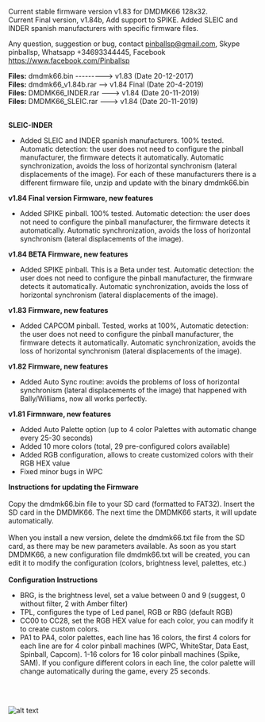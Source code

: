 
Current stable firmware version v1.83 for DMDMK66 128x32.<br>
Current Final version, v1.84b, Add support to SPIKE.
Added SLEIC and INDER spanish manufacturers with specific firmware files.

Any question, suggestion or bug, contact pinballsp@gmail.com, Skype pinballsp, Whatsapp +34693344445, Facebook https://www.facebook.com/Pinballsp

<b>Files:</b> dmdmk66.bin ---------> v1.83 (Date 20-12-2017) <br>
<b>Files:</b> dmdmk66_v1.84b.rar --> v1.84 Final (Date 20-4-2019) <br>
<b>Files:</b> DMDMK66_INDER.rar ---> v1.84 (Date 20-11-2019) <br>
<b>Files:</b> DMDMK66_SLEIC.rar ---> v1.84 (Date 20-11-2019) <br>

<br>
<b>SLEIC-INDER</b>
<ul><li>Added SLEIC and INDER spanish manufacturers. 100% tested. Automatic detection: the user does not need to configure the pinball manufacturer, the firmware detects it automatically. Automatic synchronization, avoids the loss of horizontal synchronism (lateral displacements of the image). For each of these manufacturers there is a different firmware file, unzip and update with the binary dmdmk66.bin</Li></ul>

<b>v1.84 Final version Firmware, new features</b>
<ul><li>Added SPIKE pinball. 100% tested. Automatic detection: the user does not need to configure the pinball manufacturer, the firmware detects it automatically. Automatic synchronization, avoids the loss of horizontal synchronism (lateral displacements of the image).</Li></ul>
<b>v1.84 BETA Firmware, new features</b>
<ul><li>Added SPIKE pinball. This is a Beta under test. Automatic detection: the user does not need to configure the pinball manufacturer, the firmware detects it automatically. Automatic synchronization, avoids the loss of horizontal synchronism (lateral displacements of the image).</Li></ul>
<b>v1.83 Firmware, new features</b><ul><li>Added CAPCOM pinball. Tested, works at 100%, Automatic detection: the user does not need to configure the pinball manufacturer, the firmware detects it automatically. Automatic synchronization, avoids the loss of horizontal synchronism (lateral displacements of the image). </li></ul>
<b>v1.82 Firmware, new features</b><ul>
<li>Added Auto Sync routine: avoids the problems of loss of horizontal synchronism (lateral displacements of the image) that happened with Bally/Williams, now all works perfectly.</li>
</ul>
<b>v1.81 Firmnware, new features</b>
<ul>
<li>Added Auto Palette option (up to 4 color Palettes with automatic change every 25-30 seconds)</li>
<li>Added 10 more colors (total, 29 pre-configured colors available)</li>
<li>Added RGB configuration, allows to create customized colors with their RGB HEX value</li>
<li>Fixed minor bugs in WPC</li>
</ul>

<b>Instructions for updating the Firmware</b>
<br><br>
Copy the dmdmk66.bin file to your SD card (formatted to FAT32). Insert the SD card in the DMDMK66. The next time the DMDMK66 starts, it will update automatically.<br><br>
When you install a new version, delete the dmdmk66.txt file from the SD card, as there may be new parameters available. As soon as you start DMDMK66, a new configuration file dmdmk66.txt will be created, you can edit it to modify the configuration (colors, brightness level, palettes, etc.)
<br><br>
<b>Configuration Instructions</b>
<br>
<ul>
<li> BRG, is the brightness level, set a value between 0 and 9 (suggest, 0 without filter, 2 with Amber filter) </ li>
<li> TPL, configures the type of Led panel, RGB or RBG (default RGB) </ li>
<li> CC00 to CC28, set the RGB HEX value for each color, you can modify it to create custom colors. </ li>
<li> PA1 to PA4, color palettes, each line has 16 colors, the first 4 colors for each line are for 4 color pinball machines (WPC, WhiteStar, Data East, Spinball, Capcom). 1-16 colors for 16 color pinball machines (Spike, SAM). If you configure
different colors in each line, the color palette will change automatically during the game, every 25 seconds. </ li>
</ul>


<br><br>

![alt text](https://i.imgur.com/4dzc30F.jpg)

